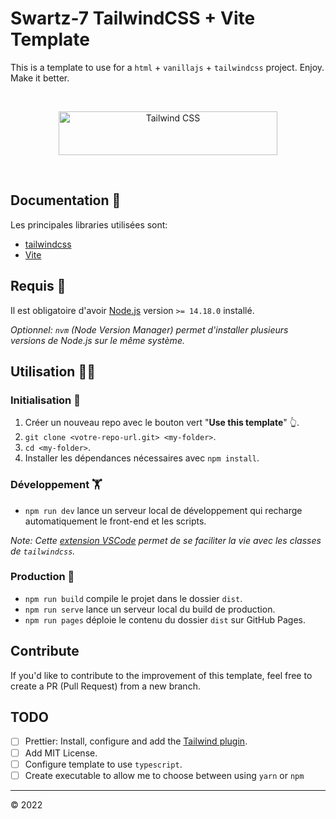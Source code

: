 # Swartz-7 TailwindCSS + Vite Template

This is a template to use for a `html` + `vanillajs` + `tailwindcss` project. Enjoy. Make it better.

<br/>

<p align="center">
  <a href="https://tailwindcss.com" target="_blank">
    <picture>
      <source media="(prefers-color-scheme: dark)" srcset="https://raw.githubusercontent.com/tailwindlabs/tailwindcss/HEAD/.github/logo-dark.svg">
      <source media="(prefers-color-scheme: light)" srcset="https://raw.githubusercontent.com/tailwindlabs/tailwindcss/HEAD/.github/logo-light.svg">
      <img alt="Tailwind CSS" src="https://raw.githubusercontent.com/tailwindlabs/tailwindcss/HEAD/.github/logo-light.svg" width="350" height="70" style="max-width: 100%;">
    </picture>
  </a>
</p>

<br />

## Documentation 📄

Les principales libraries utilisées sont:

- [tailwindcss](https://tailwindcss.com/)
- [Vite](https://vitejs.dev/)

## Requis 🚨

Il est obligatoire d'avoir [Node.js](https://nodejs.org/en/download/) version `>= 14.18.0` installé.

_Optionnel: `nvm` (Node Version Manager) permet d'installer plusieurs versions de Node.js sur le même système._

## Utilisation 👨‍💻

### Initialisation 👶

1. Créer un nouveau repo avec le bouton vert "**Use this template**" 👆.
2. `git clone <votre-repo-url.git> <my-folder>`.
3. `cd <my-folder>`.
4. Installer les dépendances nécessaires avec `npm install`.

### Développement 🏋️

- `npm run dev` lance un serveur local de développement qui recharge automatiquement le front-end et les scripts.

_Note: Cette [extension VSCode](https://marketplace.visualstudio.com/items?itemName=bradlc.vscode-tailwindcss) permet de se faciliter la vie avec les classes de `tailwindcss`._

### Production 👔

- `npm run build` compile le projet dans le dossier `dist`.
- `npm run serve` lance un serveur local du build de production.
- `npm run pages` déploie le contenu du dossier `dist` sur GitHub Pages.

## Contribute

If you'd like to contribute to the improvement of this template, feel free to create a PR (Pull Request) from a new branch.

## TODO

- [ ] Prettier: Install, configure and add the [Tailwind plugin](https://tailwindcss.com/docs/editor-setup#automatic-class-sorting-with-prettier).
- [ ] Add MIT License.
- [ ] Configure template to use `typescript`.
- [ ] Create executable to allow me to choose between using `yarn` or `npm`

---

&copy; 2022
